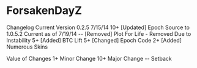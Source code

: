 ForsakenDayZ
============
Changelog 
Current Version 0.2.5
7/15/14
10+	[Updated] Epoch Source to 1.0.5.2 Current as of 7/19/14
--	[Removed] Plot For Life - Removed Due to Instability
5+	[Added] BTC Lift
5+	[Changed] Epoch Code
2+	[Added] Numerous Skins





Value of Changes
1+	Minor Change
10+ Major Change
--	Setback


